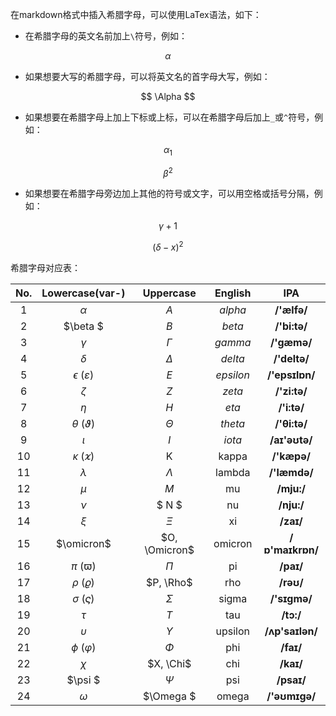 
在markdown格式中插入希腊字母，可以使用LaTex语法，如下：

- 在希腊字母的英文名前加上`\`符号，例如：

$$
\alpha
$$

- 如果想要大写的希腊字母，可以将英文名的首字母大写，例如：

$$
\Alpha
$$

- 如果想要在希腊字母上加上下标或上标，可以在希腊字母后加上`_`或`^`符号，例如：

$$
\alpha_1
$$

$$
\beta^2
$$

- 如果想要在希腊字母旁边加上其他的符号或文字，可以用空格或括号分隔，例如：

$$
\gamma + 1
$$

$$
(\delta - x)^2
$$

希腊字母对应表：

| No. | Lowercase(var-) | Uppercase | English | IPA |
| :--: | :--------: | :--------: | :-------: | :---------------------------: |
| $1$ | $\alpha$ | $A$ | $alpha$ | **/'ælfə/** |
| $2$ | $\beta $ | $B$ | $beta$ | **/'bi:tə/** |
| $3$ | $\gamma$ | $\Gamma$ | $gamma$ | **/'gæmə/** |
| $4$ | $\delta$ | $\Delta$ | $delta$ | **/'deltə/** |
| $5$ | $\epsilon$ ($\varepsilon$) | $E$ | $epsilon$ | **/'epsɪlɒn/** |
| $6$ | $\zeta$ | $Z$ | $zeta$ | **/'zi:tə/** |
| $7$ | $\eta$ | $H$ | $eta$ | **/'i:tə/** |
| $8$ | $\theta$ $(\vartheta)$ | $\Theta$ | $theta$ | **/'θi:tə/** |
| $9$ | $\iota$ | $I$ | $iota$ | **/aɪ'əʊtə/** |
| $10$ | $\kappa$ ($\varkappa$) | K| kappa| **/'kæpə/** |
| 11 | $\lambda$ | $\Lambda$ | lambda | **/'læmdə/** |
| 12 | $\mu$ | $M$ | mu | **/mju:/** |
| 13 | $\nu$ |$ N $| nu | **/nju:/** |
| 14 | $\xi$ | $\Xi$ | xi | **/zaɪ/** |
| 15 | $\omicron$| $O, \Omicron$| omicron| **/ɒ'maɪkrɒn/** |
| 16 | $\pi$ ($\varpi$) | $\Pi$ | pi | **/paɪ/** |
| 17 | $\rho$ $(\varrho)$ | $P, \Rho$ | rho | **/rəʊ/** |
| 18 | $\sigma$ $(\varsigma)$| $\Sigma$ | sigma | **/'sɪɡmə/** |
| 19 | $\tau$ | $T$ | tau | **/tɔ:/** |
| 20 | $\upsilon$ | $\Upsilon$ | upsilon | **/ʌp'saɪlən/** |
| 21 | $\phi$  $(\varphi)$ | $\Phi$ | phi | **/faɪ/** |
| 22 | $\chi$ | $X, \Chi$ | chi | **/kaɪ/** |
| 23 | $\psi $| $\Psi$ | psi | **/psaɪ/** |
| 24 | $\omega$ |$\Omega $ |omega  | **/'əʊmɪɡə/** |